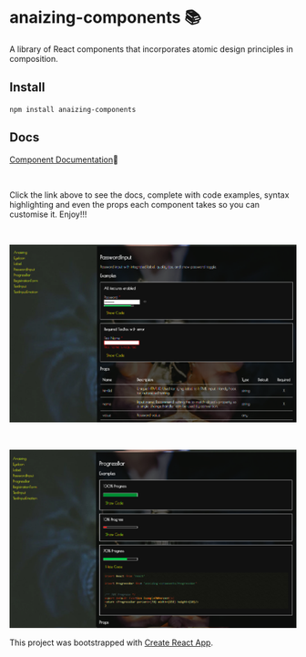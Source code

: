 # anaizing-components 📚

A library of React components that incorporates atomic design principles in composition.

## Install

```
npm install anaizing-components
```

## Docs

[Component Documentation](https://anaizing.github.io/anaizing-components/)👀

<br>

Click the link above to see the docs, complete with code examples, syntax highlighting and even the props each component takes so you can customise it. Enjoy!!!


<br>

![Screenshot of docs page](ComponentDocs.png)

<br>

![Screenshot of docs page](SyntaxHighlighting.png)





This project was bootstrapped with [Create React App](https://github.com/facebookincubator/create-react-app).
